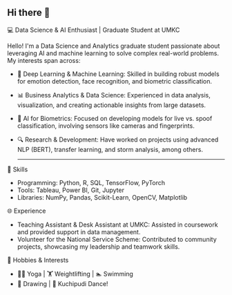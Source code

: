 ## Hi there 👋

💻 Data Science & AI Enthusiast | Graduate Student at UMKC


Hello! I'm a Data Science and Analytics graduate student passionate about leveraging AI and machine learning to solve complex real-world problems. My interests span across:

- 🤖 Deep Learning & Machine Learning: Skilled in building robust models for emotion detection, face recognition, and biometric classification.
- 📊 Business Analytics & Data Science: Experienced in data analysis, visualization, and creating actionable insights from large datasets.
- 🧠 AI for Biometrics: Focused on developing models for live vs. spoof classification, involving sensors like cameras and fingerprints.
- 🔍 Research & Development: Have worked on projects using advanced NLP (BERT), transfer learning, and storm analysis, among others.

  ---

🌟 Skills
- Programming: Python, R, SQL, TensorFlow, PyTorch
- Tools: Tableau, Power BI, Git, Jupyter
- Libraries: NumPy, Pandas, Scikit-Learn, OpenCV, Matplotlib


🌐 Experience
- Teaching Assistant & Desk Assistant at UMKC: Assisted in coursework and provided support in data management.
- Volunteer for the National Service Scheme: Contributed to community projects, showcasing my leadership and teamwork skills.


🎨 Hobbies & Interests
- 🧘‍♀️ Yoga | 🏋️ Weightlifting | 🏊 Swimming
- 🎨 Drawing | 💃 Kuchipudi Dance!

